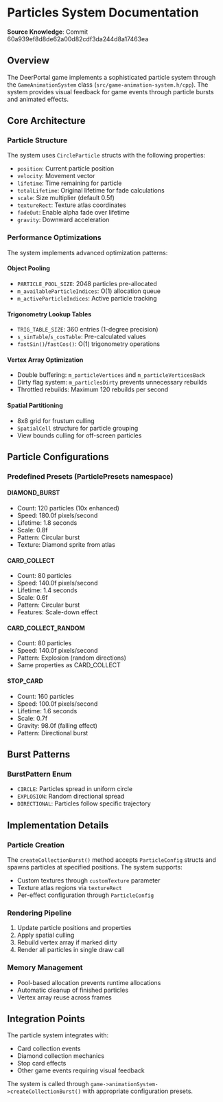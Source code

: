 # Particles System Documentation

**Source Knowledge**: Commit 60a939ef8d8de62a00d82cdf3da244d8a17463ea

## Overview

The DeerPortal game implements a sophisticated particle system through the `GameAnimationSystem` class (`src/game-animation-system.h/cpp`). The system provides visual feedback for game events through particle bursts and animated effects.

## Core Architecture

### Particle Structure
The system uses `CircleParticle` structs with the following properties:
- `position`: Current particle position
- `velocity`: Movement vector
- `lifetime`: Time remaining for particle
- `totalLifetime`: Original lifetime for fade calculations
- `scale`: Size multiplier (default 0.5f)
- `textureRect`: Texture atlas coordinates
- `fadeOut`: Enable alpha fade over lifetime
- `gravity`: Downward acceleration

### Performance Optimizations

The system implements advanced optimization patterns:

#### Object Pooling
- `PARTICLE_POOL_SIZE`: 2048 particles pre-allocated
- `m_availableParticleIndices`: O(1) allocation queue
- `m_activeParticleIndices`: Active particle tracking

#### Trigonometry Lookup Tables
- `TRIG_TABLE_SIZE`: 360 entries (1-degree precision)
- `s_sinTable`/`s_cosTable`: Pre-calculated values
- `fastSin()`/`fastCos()`: O(1) trigonometry operations

#### Vertex Array Optimization
- Double buffering: `m_particleVertices` and `m_particleVerticesBack`
- Dirty flag system: `m_particlesDirty` prevents unnecessary rebuilds
- Throttled rebuilds: Maximum 120 rebuilds per second

#### Spatial Partitioning
- 8x8 grid for frustum culling
- `SpatialCell` structure for particle grouping
- View bounds culling for off-screen particles

## Particle Configurations

### Predefined Presets (ParticlePresets namespace)

#### DIAMOND_BURST
- Count: 120 particles (10x enhanced)
- Speed: 180.0f pixels/second
- Lifetime: 1.8 seconds
- Scale: 0.8f
- Pattern: Circular burst
- Texture: Diamond sprite from atlas

#### CARD_COLLECT  
- Count: 80 particles
- Speed: 140.0f pixels/second
- Lifetime: 1.4 seconds
- Scale: 0.6f
- Pattern: Circular burst
- Features: Scale-down effect

#### CARD_COLLECT_RANDOM
- Count: 80 particles
- Speed: 140.0f pixels/second
- Pattern: Explosion (random directions)
- Same properties as CARD_COLLECT

#### STOP_CARD
- Count: 160 particles
- Speed: 100.0f pixels/second
- Lifetime: 1.6 seconds
- Scale: 0.7f
- Gravity: 98.0f (falling effect)
- Pattern: Directional burst

## Burst Patterns

### BurstPattern Enum
- `CIRCLE`: Particles spread in uniform circle
- `EXPLOSION`: Random directional spread
- `DIRECTIONAL`: Particles follow specific trajectory

## Implementation Details

### Particle Creation
The `createCollectionBurst()` method accepts `ParticleConfig` structs and spawns particles at specified positions. The system supports:
- Custom textures through `customTexture` parameter
- Texture atlas regions via `textureRect`
- Per-effect configuration through `ParticleConfig`

### Rendering Pipeline
1. Update particle positions and properties
2. Apply spatial culling
3. Rebuild vertex array if marked dirty
4. Render all particles in single draw call

### Memory Management
- Pool-based allocation prevents runtime allocations
- Automatic cleanup of finished particles
- Vertex array reuse across frames

## Integration Points

The particle system integrates with:
- Card collection events
- Diamond collection mechanics
- Stop card effects
- Other game events requiring visual feedback

The system is called through `game->animationSystem->createCollectionBurst()` with appropriate configuration presets.